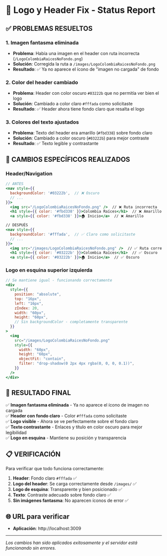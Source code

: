 # 🎯 Logo y Header Fix - Status Report

## ✅ PROBLEMAS RESUELTOS

### 1. **Imagen fantasma eliminada**

- **Problema**: Había una imagen en el header con ruta incorrecta (`/LogoColombiaRaicesNoFondo.png`)
- **Solución**: Corregida la ruta a `/images/LogoColombiaRaicesNoFondo.png`
- **Resultado**: ✅ Ya no aparece el ícono de "imagen no cargada" de fondo

### 2. **Color del header cambiado**

- **Problema**: Header con color oscuro `#03222b` que no permitía ver bien el logo
- **Solución**: Cambiado a color claro `#fffada` como solicitaste
- **Resultado**: ✅ Header ahora tiene fondo claro que resalta el logo

### 3. **Colores del texto ajustados**

- **Problema**: Texto del header era amarillo (`#fbd338`) sobre fondo claro
- **Solución**: Cambiado a color oscuro (`#03222b`) para mejor contraste
- **Resultado**: ✅ Texto legible y contrastante

## 🎨 CAMBIOS ESPECÍFICOS REALIZADOS

### Header/Navigation

```jsx
// ANTES
<nav style={{
  backgroundColor: '#03222b',  // ❌ Oscuro
  // ...
}}>
  <img src="/LogoColombiaRaicesNoFondo.png" />  // ❌ Ruta incorrecta
  <h1 style={{ color: '#fbd338' }}>Colombia Raíces</h1>  // ❌ Amarillo
  <a style={{ color: '#fbd338' }}>🏠 Inicio</a>  // ❌ Amarillo

// DESPUÉS
<nav style={{
  backgroundColor: '#fffada',  // ✅ Claro como solicitaste
  // ...
}}>
  <img src="/images/LogoColombiaRaicesNoFondo.png" />  // ✅ Ruta correcta
  <h1 style={{ color: '#03222b' }}>Colombia Raíces</h1>  // ✅ Oscuro
  <a style={{ color: '#03222b' }}>🏠 Inicio</a>  // ✅ Oscuro
```

### Logo en esquina superior izquierda

```jsx
// Se mantiene igual - funcionando correctamente
<div
  style={{
    position: "absolute",
    top: "16px",
    left: "16px",
    zIndex: 20,
    width: "60px",
    height: "60px",
    // Sin backgroundColor - completamente transparente
  }}
>
  <img
    src="/images/LogoColombiaRaicesNoFondo.png"
    style={{
      width: "60px",
      height: "60px",
      objectFit: "contain",
      filter: "drop-shadow(0 2px 4px rgba(0, 0, 0, 0.1))",
    }}
  />
</div>
```

## 🎉 RESULTADO FINAL

✅ **Imagen fantasma eliminada** - Ya no aparece el ícono de imagen no cargada  
✅ **Header con fondo claro** - Color `#fffada` como solicitaste  
✅ **Logo visible** - Ahora se ve perfectamente sobre el fondo claro  
✅ **Texto contrastante** - Enlaces y título en color oscuro para mejor legibilidad  
✅ **Logo en esquina** - Mantiene su posición y transparencia

## 📋 VERIFICACIÓN

Para verificar que todo funciona correctamente:

1. **Header**: Fondo claro `#fffada` ✅
2. **Logo del header**: Se carga correctamente desde `/images/` ✅
3. **Logo de esquina**: Transparente y bien posicionado ✅
4. **Texto**: Contraste adecuado sobre fondo claro ✅
5. **Sin imágenes fantasma**: No aparecen íconos de error ✅

## 🌐 URL para verificar

- **Aplicación**: http://localhost:3009

---

_Los cambios han sido aplicados exitosamente y el servidor está funcionando sin errores._

